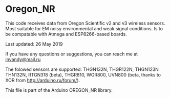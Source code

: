 # Oregon_NR

This code receives data from Oregon Scientific v2 and v3 wireless sensors.
Most suitable for EM noisy environmental and weak signal conditions. 
 Is to be compatable with Atmega and ESP8266-based boards.

Last updated: 26 May 2019

If you have any questions or suggestions, you can reach me at invandy@mail.ru

The folowed sensors are supported:
THGN132N, THGR122N, THGN123N
THN132N,
RTGN318 (beta),
THGR810,
WGR800,	
UVN800	(beta, thanks to XOR from http://arduino.ru/forum/).

This file is part of the Arduino OREGON_NR library.

